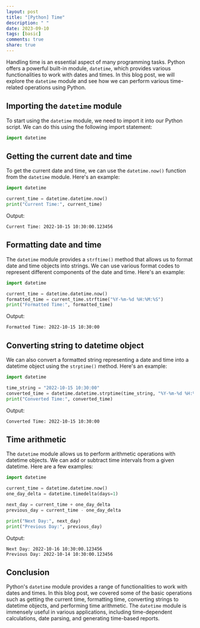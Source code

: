 ```yaml
---
layout: post
title: "[Python] Time"
description: " "
date: 2023-09-10
tags: [basic]
comments: true
share: true
---
```


Handling time is an essential aspect of many programming tasks. Python offers a powerful built-in module, `datetime`, which provides various functionalities to work with dates and times. In this blog post, we will explore the `datetime` module and see how we can perform various time-related operations using Python.

## Importing the `datetime` module

To start using the `datetime` module, we need to import it into our Python script. We can do this using the following import statement:

```python
import datetime
```

## Getting the current date and time

To get the current date and time, we can use the `datetime.now()` function from the `datetime` module. Here's an example:

```python
import datetime

current_time = datetime.datetime.now()
print("Current Time:", current_time)
```

Output:
```
Current Time: 2022-10-15 10:30:00.123456
```

## Formatting date and time

The `datetime` module provides a `strftime()` method that allows us to format date and time objects into strings. We can use various format codes to represent different components of the date and time. Here's an example:

```python
import datetime

current_time = datetime.datetime.now()
formatted_time = current_time.strftime("%Y-%m-%d %H:%M:%S")
print("Formatted Time:", formatted_time)
```

Output:
```
Formatted Time: 2022-10-15 10:30:00
```

## Converting string to datetime object

We can also convert a formatted string representing a date and time into a datetime object using the `strptime()` method. Here's an example:

```python
import datetime

time_string = "2022-10-15 10:30:00"
converted_time = datetime.datetime.strptime(time_string, "%Y-%m-%d %H:%M:%S")
print("Converted Time:", converted_time)
```

Output:
```
Converted Time: 2022-10-15 10:30:00
```

## Time arithmetic

The `datetime` module allows us to perform arithmetic operations with datetime objects. We can add or subtract time intervals from a given datetime. Here are a few examples:

```python
import datetime

current_time = datetime.datetime.now()
one_day_delta = datetime.timedelta(days=1)

next_day = current_time + one_day_delta
previous_day = current_time - one_day_delta

print("Next Day:", next_day)
print("Previous Day:", previous_day)
```

Output:
```
Next Day: 2022-10-16 10:30:00.123456
Previous Day: 2022-10-14 10:30:00.123456
```

## Conclusion

Python's `datetime` module provides a range of functionalities to work with dates and times. In this blog post, we covered some of the basic operations such as getting the current time, formatting time, converting strings to datetime objects, and performing time arithmetic. The `datetime` module is immensely useful in various applications, including time-dependent calculations, date parsing, and generating time-based reports.